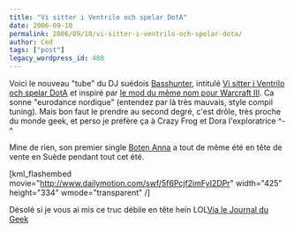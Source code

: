 ```yaml
---
title: "Vi sitter i Ventrilo och spelar DotA"
date: 2006-09-10
permalink: 2006/09/10/vi-sitter-i-ventrilo-och-spelar-dota/
author: Ced
tags: ["post"]
legacy_wordpress_id: 488
---
```


Voici le nouveau "tube" du DJ suédois [Basshunter](http://fr.wikipedia.org/wiki/Basshunter), intitulé [Vi sitter i Ventrilo och spelar DotA](http://basshunter.m0o.eu/dota/) et inspiré par <a href="http://dota.warcraft-fr.com/" hreflang="fr">le mod du même nom pour Warcraft III</a>. Ca sonne "eurodance nordique" (entendez par là très mauvais, style compil tuning). Mais bon faut le prendre au second degré, c'est drôle, très proche du monde geek, et perso je préfère ça à Crazy Frog et Dora l'exploratrice ^-^

Mine de rien, son premier single [Boten Anna](http://basshunter.m0o.eu/anna/) a tout de même été en tête de vente en Suède pendant tout cet été.

<!-- excerpt -->

[kml_flashembed movie="http://www.dailymotion.com/swf/5f6Pcjf2imFyI2DPr" width="425" height="334" wmode="transparent" /]

Désolé si je vous ai mis ce truc débile en tête hein LOL</ibed>[Via le Journal du Geek](http://www.journaldugeek.com)
